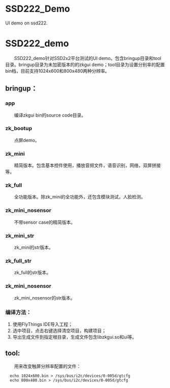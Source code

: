 # SSD222_Demo
UI demo on ssd222.

# SSD222_demo

<p style="text-indent:2em">SSD222_demo针对SSD2x2平台测试的UI demo。包含bringup目录和tool目录。bringup目录为未加密版本的的zkgui demo；tool目录为设置分别率的配置bin档，目前支持1024x600和800x480两种分辨率。</p>

## bringup：

### app
<p style="text-indent:2em">编译zkgui bin的source code目录。</p>

### zk_bootup
<p style="text-indent:2em">点屏demo。</p>

### zk_mini
<p style="text-indent:2em">精简版本。包含基本控件使用，播放音频文件，语音识别，网络，双屏拼接等。</p>

### zk_full
<p style="text-indent:2em">全功能版本。除zk_mini的全功能外，还包含模块测试，人脸检测。</p>

### zk_mini_nosensor
<p style="text-indent:2em">不带sensor case的精简版本。</p>

### zk_mini_str
<p style="text-indent:2em">zk_mini的str版本。</p>

### zk_full_str
<p style="text-indent:2em">zk_full的str版本。</p>

### zk_mini_nosensor
<p style="text-indent:2em">zk_mini_nosensor的str版本。</p>

### 编译方法：
1. 使用FlyThings IDE导入工程；
2. 选中项目，点击右键选择清空项目，构建项目；
3. 导出生成文件到指定根目录，生成文件包含libzkgui.so和ui等。

## tool:
<p style="text-indent:2em">用来改变触屏分辨率配置的文件：</p>

```
  echo 1024x600.bin > /sys/bus/i2c/devices/0-005d/gtcfg
  echo 800x480.bin > /sys/bus/i2c/devices/0-005d/gtcfg
```
